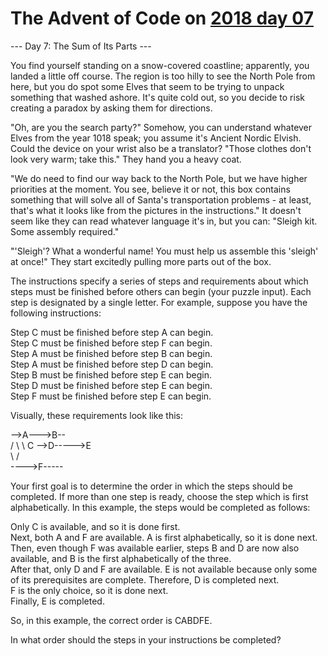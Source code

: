 # The Advent of Code on [2018 day 07](https://adventofcode.com/2018/day/7)

--- Day 7: The Sum of Its Parts ---

You find yourself standing on a snow-covered coastline; apparently, you landed a little off course.  The region is too hilly to see the North Pole from here, but you do spot some Elves that seem to be trying to unpack something that washed ashore. It's quite cold out, so you decide to risk creating a paradox by asking them for directions.

"Oh, are you the search party?" Somehow, you can understand whatever Elves from the year 1018 speak; you assume it's Ancient Nordic Elvish. Could the device on your wrist also be a translator? "Those clothes don't look very warm; take this." They hand you a heavy coat.

"We do need to find our way back to the North Pole, but we have higher priorities at the moment. You see, believe it or not, this box contains something that will solve all of Santa's transportation problems - at least, that's what it looks like from the pictures in the instructions."  It doesn't seem like they can read whatever language it's in, but you can: "Sleigh kit. Some assembly required."

"'Sleigh'? What a wonderful name! You must help us assemble this 'sleigh' at once!" They start excitedly pulling more parts out of the box.

The instructions specify a series of steps and requirements about which steps must be finished before others can begin (your puzzle input). Each step is designated by a single letter. For example, suppose you have the following instructions:

Step C must be finished before step A can begin.\
Step C must be finished before step F can begin.\
Step A must be finished before step B can begin.\
Step A must be finished before step D can begin.\
Step B must be finished before step E can begin.\
Step D must be finished before step E can begin.\
Step F must be finished before step E can begin.

Visually, these requirements look like this:

-->A--->B--\
 /    \      \\
C      -->D----->E\
 \           /\
  ---->F-----

Your first goal is to determine the order in which the steps should be completed. If more than one step is ready, choose the step which is first alphabetically. In this example, the steps would be completed as follows:

Only C is available, and so it is done first.\
Next, both A and F are available. A is first alphabetically, so it is done next.\
Then, even though F was available earlier, steps B and D are now also available, and B is the first alphabetically of the three.\
After that, only D and F are available. E is not available because only some of its prerequisites are complete. Therefore, D is completed next.\
F is the only choice, so it is done next.\
Finally, E is completed.

So, in this example, the correct order is CABDFE.

In what order should the steps in your instructions be completed?